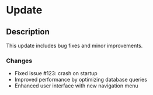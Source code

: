 # Update
## Description
This update includes bug fixes and minor improvements.

### Changes
- Fixed issue #123: crash on startup
- Improved performance by optimizing database queries
- Enhanced user interface with new navigation menu